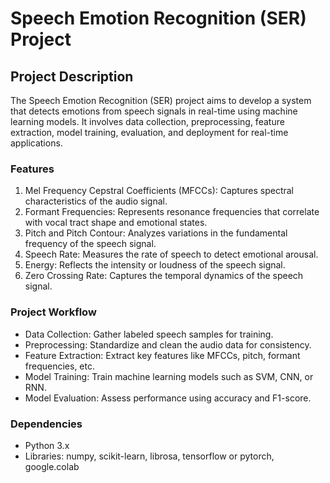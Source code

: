 # Speech Emotion Recognition (SER) Project

## Project Description

The Speech Emotion Recognition (SER) project aims to develop a system that detects emotions from speech signals in real-time using machine learning models. It involves data collection, preprocessing, feature extraction, model training, evaluation, and deployment for real-time applications.

### Features
1. Mel Frequency Cepstral Coefficients (MFCCs): Captures spectral characteristics of the audio signal.
2. Formant Frequencies: Represents resonance frequencies that correlate with vocal tract shape and emotional states.
3. Pitch and Pitch Contour: Analyzes variations in the fundamental frequency of the speech signal.
4. Speech Rate: Measures the rate of speech to detect emotional arousal.
5. Energy: Reflects the intensity or loudness of the speech signal.
6. Zero Crossing Rate: Captures the temporal dynamics of the speech signal.

### Project Workflow
- Data Collection: Gather labeled speech samples for training.
- Preprocessing: Standardize and clean the audio data for consistency.
- Feature Extraction: Extract key features like MFCCs, pitch, formant frequencies, etc.
- Model Training: Train machine learning models such as SVM, CNN, or RNN.
- Model Evaluation: Assess performance using accuracy and F1-score.

### Dependencies
- Python 3.x
- Libraries: numpy, scikit-learn, librosa, tensorflow or pytorch, google.colab
